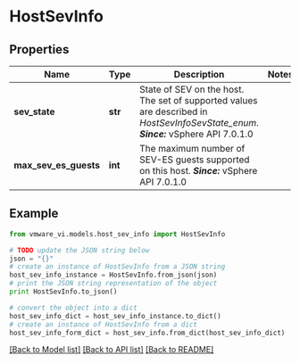 # HostSevInfo


## Properties
Name | Type | Description | Notes
------------ | ------------- | ------------- | -------------
**sev_state** | **str** | State of SEV on the host.  The set of supported values are described in *HostSevInfoSevState_enum*.  ***Since:*** vSphere API 7.0.1.0  | 
**max_sev_es_guests** | **int** | The maximum number of SEV-ES guests supported on this host.  ***Since:*** vSphere API 7.0.1.0  | 

## Example

```python
from vmware_vi.models.host_sev_info import HostSevInfo

# TODO update the JSON string below
json = "{}"
# create an instance of HostSevInfo from a JSON string
host_sev_info_instance = HostSevInfo.from_json(json)
# print the JSON string representation of the object
print HostSevInfo.to_json()

# convert the object into a dict
host_sev_info_dict = host_sev_info_instance.to_dict()
# create an instance of HostSevInfo from a dict
host_sev_info_form_dict = host_sev_info.from_dict(host_sev_info_dict)
```
[[Back to Model list]](../README.md#documentation-for-models) [[Back to API list]](../README.md#documentation-for-api-endpoints) [[Back to README]](../README.md)


